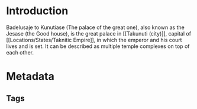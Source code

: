 # Introduction
Badelusaje to Kunutiase (The palace of the great one), also known as the Jesase (the Good house), is the great palace in [[Takunuti (city)]], capital of [[Locations/States/Taknitic Empire]], in which the emperor and his court lives and is set. It can be described as multiple temple complexes on top of each other.
# Metadata
## Tags